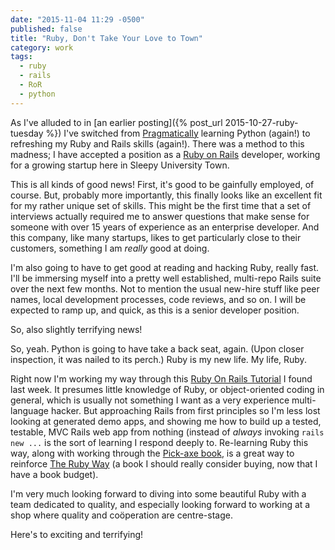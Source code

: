 ```yaml
---
date: "2015-11-04 11:29 -0500"
published: false
title: "Ruby, Don't Take Your Love to Town"
category: work
tags: 
  - ruby
  - rails
  - RoR
  - python
---
```


As I've alluded to in [an earlier posting]({% post_url 2015-10-27-ruby-tuesday %}) I've switched from [Pragmatically](https://pragprog.com/the-pragmatic-programmer/extracts/tips) learning Python (again!) to refreshing my Ruby and Rails skills (again!). There was a method to this madness; I have accepted a position as a [Ruby on Rails](http://rubyonrails.org/) developer, working for a growing startup here in Sleepy University Town.

This is all kinds of good news! First, it's good to be gainfully employed, of course. But, probably more importantly, this finally looks like an excellent fit for my rather unique set of skills. This might be the first time that a set of interviews actually required me to answer questions that make sense for someone with over 15 years of experience as an enterprise developer. And this company, like many startups, likes to get particularly close to their customers, something I am _really_ good at doing.

<a name="more"></a>

I'm also going to have to get good at reading and hacking Ruby, really fast. I'll be immersing myself into a pretty well established, multi-repo Rails suite over the next few months. Not to mention the usual new-hire stuff like peer names, local development processes, code reviews, and so on. I will be expected to ramp up, and quick, as this is a senior developer position.

So, also slightly terrifying news!

So, yeah. Python is going to have take a back seat, again. (Upon closer inspection, it was nailed to its perch.) Ruby is my new life. My life, Ruby.

Right now I'm working my way through this [Ruby On Rails Tutorial](https://www.railstutorial.org/) I found last week. It presumes little knowledge of Ruby, or object-oriented coding in general, which is usually not something I want as a very experience multi-language hacker. But approaching Rails from first principles so I'm less lost looking at generated demo apps, and showing me how to build up a tested, testable, MVC Rails web app from nothing (instead of _always_ invoking `rails new ...` is the sort of learning I respond deeply to. Re-learning Ruby this way, along with working through the [Pick-axe book](https://pragprog.com/book/ruby/programming-ruby), is a great way to reinforce [The Ruby Way](http://therubyway.io/) (a book I should really consider buying, now that I have a book budget).

I'm very much looking forward to diving into some beautiful Ruby with a team dedicated to quality, and especially looking forward to working at a shop where quality and coöperation are centre-stage.

Here's to exciting and terrifying!
